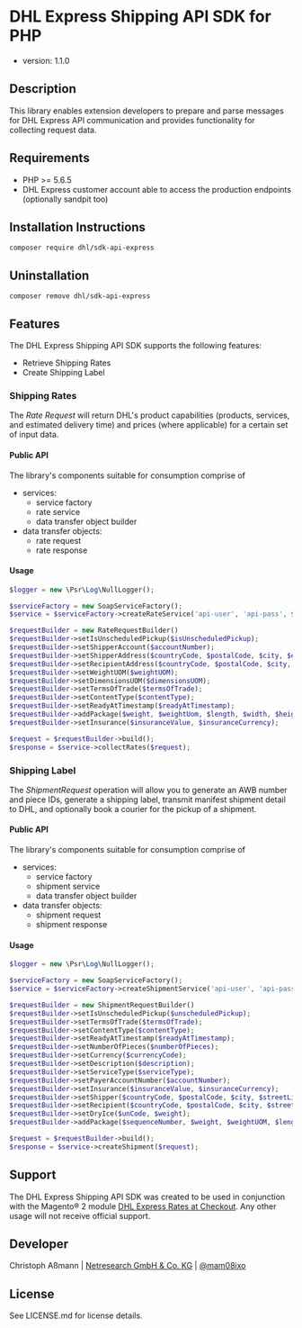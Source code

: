 # DHL Express Shipping API SDK for PHP

* version: 1.1.0

## Description

This library enables extension developers to prepare and parse messages for
DHL Express API communication and provides functionality for collecting request
data.

## Requirements

* PHP >= 5.6.5
* DHL Express customer account able to access the production endpoints (optionally sandpit too)

## Installation Instructions

```shell
composer require dhl/sdk-api-express
```

## Uninstallation

```shell
composer remove dhl/sdk-api-express
```

## Features

The DHL Express Shipping API SDK supports the following features:

* Retrieve Shipping Rates
* Create Shipping Label

### Shipping Rates

The _Rate Request_ will return DHL's product capabilities (products, services,
and estimated delivery time) and prices (where applicable) for a certain set of
input data.

#### Public API

The library's components suitable for consumption comprise of

* services:
  * service factory
  * rate service
  * data transfer object builder
* data transfer objects:
  * rate request
  * rate response

#### Usage

```php
$logger = new \Psr\Log\NullLogger();

$serviceFactory = new SoapServiceFactory();
$service = $serviceFactory->createRateService('api-user', 'api-pass', $logger)

$requestBuilder = new RateRequestBuilder()
$requestBuilder->setIsUnscheduledPickup($isUnscheduledPickup);
$requestBuilder->setShipperAccount($accountNumber);
$requestBuilder->setShipperAddress($countryCode, $postalCode, $city, $etc);
$requestBuilder->setRecipientAddress($countryCode, $postalCode, $city, $etc);
$requestBuilder->setWeightUOM($weightUOM);
$requestBuilder->setDimensionsUOM($dimensionsUOM);
$requestBuilder->setTermsOfTrade($termsOfTrade);
$requestBuilder->setContentType($contentType);
$requestBuilder->setReadyAtTimestamp($readyAtTimestamp);
$requestBuilder->addPackage($weight, $weightUom, $length, $width, $height, $dimensionsUom, $readyAtDate);
$requestBuilder->setInsurance($insuranceValue, $insuranceCurrency);

$request = $requestBuilder->build();
$response = $service->collectRates($request);
```

### Shipping Label

The _ShipmentRequest_ operation will allow you to generate an AWB number and
piece IDs, generate a shipping label, transmit manifest shipment detail to DHL,
and optionally book a courier for the pickup of a shipment.

#### Public API

The library's components suitable for consumption comprise of

* services:
  * service factory
  * shipment service
  * data transfer object builder
* data transfer objects:
  * shipment request
  * shipment response

#### Usage

```php
$logger = new \Psr\Log\NullLogger();

$serviceFactory = new SoapServiceFactory();
$service = $serviceFactory->createShipmentService('api-user', 'api-pass', $logger)

$requestBuilder = new ShipmentRequestBuilder()
$requestBuilder->setIsUnscheduledPickup($unscheduledPickup);
$requestBuilder->setTermsOfTrade($termsOfTrade);
$requestBuilder->setContentType($contentType);
$requestBuilder->setReadyAtTimestamp($readyAtTimestamp);
$requestBuilder->setNumberOfPieces($numberOfPieces);
$requestBuilder->setCurrency($currencyCode);
$requestBuilder->setDescription($description);
$requestBuilder->setServiceType($serviceType);
$requestBuilder->setPayerAccountNumber($accountNumber);
$requestBuilder->setInsurance($insuranceValue, $insuranceCurrency);
$requestBuilder->setShipper($countryCode, $postalCode, $city, $streetLines, $name, $company, $phone);
$requestBuilder->setRecipient($countryCode, $postalCode, $city, $streetLines, $name, $company, $phone);
$requestBuilder->setDryIce($unCode, $weight);
$requestBuilder->addPackage($sequenceNumber, $weight, $weightUOM, $length, $width, $height, $dimensionsUOM, $customerReferences);

$request = $requestBuilder->build();
$response = $service->createShipment($request);
```

## Support

The DHL Express Shipping API SDK was created to be used in conjunction with the Magento® 2 module
[DHL Express Rates at Checkout](https://marketplace.magento.com/dhl-module-rates-express.html).
Any other usage will not receive official support.

## Developer

Christoph Aßmann | [Netresearch GmbH & Co. KG](http://www.netresearch.de/) | [@mam08ixo](https://twitter.com/mam08ixo)

## License

See LICENSE.md for license details.
